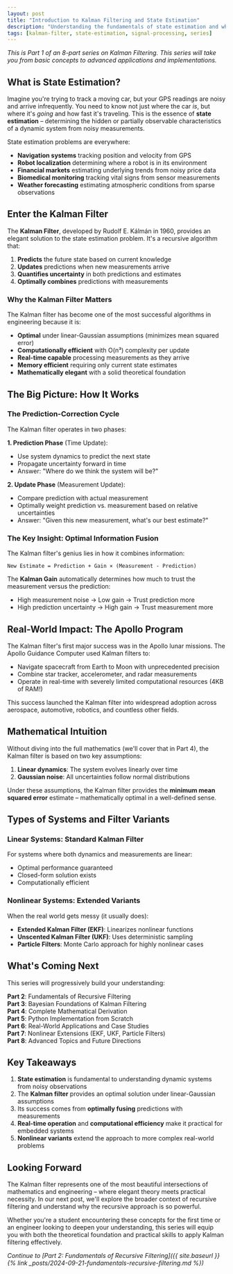 ```yaml
---
layout: post
title: "Introduction to Kalman Filtering and State Estimation"
description: "Understanding the fundamentals of state estimation and why the Kalman filter has become one of the most important algorithms in modern engineering."
tags: [kalman-filter, state-estimation, signal-processing, series]
---
```




*This is Part 1 of an 8-part series on Kalman Filtering. This series will take you from basic concepts to advanced applications and implementations.*

## What is State Estimation?

Imagine you're trying to track a moving car, but your GPS readings are noisy and arrive infrequently. You need to know not just where the car *is*, but where it's *going* and how fast it's traveling. This is the essence of **state estimation** – determining the hidden or partially observable characteristics of a dynamic system from noisy measurements.

State estimation problems are everywhere:
- **Navigation systems** tracking position and velocity from GPS
- **Robot localization** determining where a robot is in its environment
- **Financial markets** estimating underlying trends from noisy price data
- **Biomedical monitoring** tracking vital signs from sensor measurements
- **Weather forecasting** estimating atmospheric conditions from sparse observations

## Enter the Kalman Filter

The **Kalman Filter**, developed by Rudolf E. Kálmán in 1960, provides an elegant solution to the state estimation problem. It's a recursive algorithm that:

1. **Predicts** the future state based on current knowledge
2. **Updates** predictions when new measurements arrive
3. **Quantifies uncertainty** in both predictions and estimates
4. **Optimally combines** predictions with measurements

### Why the Kalman Filter Matters

The Kalman filter has become one of the most successful algorithms in engineering because it is:

- **Optimal** under linear-Gaussian assumptions (minimizes mean squared error)
- **Computationally efficient** with O(n³) complexity per update
- **Real-time capable** processing measurements as they arrive
- **Memory efficient** requiring only current state estimates
- **Mathematically elegant** with a solid theoretical foundation

## The Big Picture: How It Works

### The Prediction-Correction Cycle

The Kalman filter operates in two phases:

**1. Prediction Phase** (Time Update):
- Use system dynamics to predict the next state
- Propagate uncertainty forward in time
- Answer: "Where do we think the system will be?"

**2. Update Phase** (Measurement Update):
- Compare prediction with actual measurement
- Optimally weight prediction vs. measurement based on relative uncertainties
- Answer: "Given this new measurement, what's our best estimate?"

### The Key Insight: Optimal Information Fusion

The Kalman filter's genius lies in how it combines information:

```
New Estimate = Prediction + Gain × (Measurement - Prediction)
```

The **Kalman Gain** automatically determines how much to trust the measurement versus the prediction:
- High measurement noise → Low gain → Trust prediction more
- High prediction uncertainty → High gain → Trust measurement more

## Real-World Impact: The Apollo Program

The Kalman filter's first major success was in the Apollo lunar missions. The Apollo Guidance Computer used Kalman filters to:

- Navigate spacecraft from Earth to Moon with unprecedented precision
- Combine star tracker, accelerometer, and radar measurements
- Operate in real-time with severely limited computational resources (4KB of RAM!)

This success launched the Kalman filter into widespread adoption across aerospace, automotive, robotics, and countless other fields.

## Mathematical Intuition

Without diving into the full mathematics (we'll cover that in Part 4), the Kalman filter is based on two key assumptions:

1. **Linear dynamics**: The system evolves linearly over time
2. **Gaussian noise**: All uncertainties follow normal distributions

Under these assumptions, the Kalman filter provides the **minimum mean squared error** estimate – mathematically optimal in a well-defined sense.

## Types of Systems and Filter Variants

### Linear Systems: Standard Kalman Filter
For systems where both dynamics and measurements are linear:
- Optimal performance guaranteed
- Closed-form solution exists
- Computationally efficient

### Nonlinear Systems: Extended Variants
When the real world gets messy (it usually does):
- **Extended Kalman Filter (EKF)**: Linearizes nonlinear functions
- **Unscented Kalman Filter (UKF)**: Uses deterministic sampling
- **Particle Filters**: Monte Carlo approach for highly nonlinear cases

## What's Coming Next

This series will progressively build your understanding:

**Part 2**: Fundamentals of Recursive Filtering  
**Part 3**: Bayesian Foundations of Kalman Filtering  
**Part 4**: Complete Mathematical Derivation  
**Part 5**: Python Implementation from Scratch  
**Part 6**: Real-World Applications and Case Studies  
**Part 7**: Nonlinear Extensions (EKF, UKF, Particle Filters)  
**Part 8**: Advanced Topics and Future Directions  

## Key Takeaways

1. **State estimation** is fundamental to understanding dynamic systems from noisy observations
2. The **Kalman filter** provides an optimal solution under linear-Gaussian assumptions
3. Its success comes from **optimally fusing** predictions with measurements
4. **Real-time operation** and **computational efficiency** make it practical for embedded systems
5. **Nonlinear variants** extend the approach to more complex real-world problems

## Looking Forward

The Kalman filter represents one of the most beautiful intersections of mathematics and engineering – where elegant theory meets practical necessity. In our next post, we'll explore the broader context of recursive filtering and understand why the recursive approach is so powerful.

Whether you're a student encountering these concepts for the first time or an engineer looking to deepen your understanding, this series will equip you with both the theoretical foundation and practical skills to apply Kalman filtering effectively.

*Continue to [Part 2: Fundamentals of Recursive Filtering]({{ site.baseurl }}{% link _posts/2024-09-21-fundamentals-recursive-filtering.md %})*
